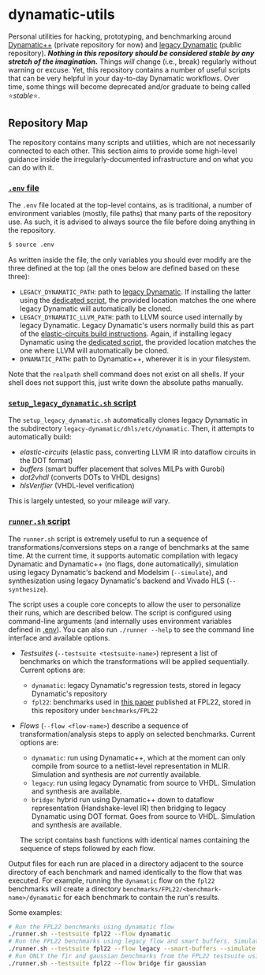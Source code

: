 # dynamatic-utils

Personal utilities for hacking, prototyping, and benchmarking around [Dynamatic++](https://github.com/EPFL-LAP/dynamatic) (private repository for now) and [legacy Dynamatic](https://github.com/lana555/dynamatic) (public repository).  ***Nothing in this repository should be considered stable by any stretch of the imagination.*** Things *will* change (i.e., break) regularly without warning or excuse. Yet, this repository contains a number of useful scripts that can be very helpful in your day-to-day Dynamatic workflows. Over time, some things will become deprecated and/or graduate to being called ⭐*stable*⭐.

## Repository Map

The repository contains many scripts and utilities, which are not necessarily connected to each other. This section aims to provide some high-level guidance inside the irregularly-documented infrastructure and on what you can do with it.


### [`.env` file](.env)

The `.env` file located at the top-level contains, as is traditional, a number of environment variables (mostly, file paths) that many parts of the repository use. As such, it is advised to always source the file before doing anything in the repository.

```sh
$ source .env
```

As written inside the file, the only variables you should ever modify are the three defined at the top (all the ones below are defined based on these three):

- `LEGACY_DYNAMATIC_PATH`: path to [legacy Dynamatic](https://github.com/lana555/dynamatic). If installing the latter using the [dedicated script](setup_legacy_dynamatic.sh), the provided location matches the one where legacy Dynamatic will automatically be cloned.
- `LEGACY_DYNAMATIC_LLVM_PATH`: path to LLVM source used internally by legacy Dynamatic. Legacy Dynamatic's users normally build this as part of the [elastic-circuits build instructions](https://github.com/lana555/dynamatic/tree/master/elastic-circuits). Again, if installing legacy Dynamatic using the [dedicated script](setup_legacy_dynamatic.sh), the provided location matches the one where LLVM will automatically be cloned.
- `DYNAMATIC_PATH`: path to Dynamatic++, wherever it is in your filesystem.

Note that the `realpath` shell command does not exist on all shells. If your shell does not support this, just write down the absolute paths manually. 


### [`setup_legacy_dynamatic.sh` script](setup_legacy_dynamatic.sh)

The `setup_legacy_dynamatic.sh` automatically clones legacy Dynamatic in the subdirectory `legacy-dynamatic/dhls/etc/dynamatic`. Then, it attempts to automatically build:
- *elastic-circuits* (elastic pass, converting LLVM IR into dataflow circuits in the DOT format)
- *buffers* (smart buffer placement that solves MILPs with Gurobi)
- *dot2vhdl* (converts DOTs to VHDL designs)
- *hlsVerifier* (VHDL-level verification)

This is largely untested, so your mileage *will* vary.

### [`runner.sh` script](runner.sh)

The `runner.sh` script is extremely useful to run a sequence of transformations/conversions steps on a range of benchmarks at the same time. At the current time, it supports automatic compilation with legacy Dynamatic and Dynamatic++ (no flags, done automatically), simulation using legacy Dynamatic's backend and Modelsim (`--simulate`), and synthesization using legacy Dynamatic's backend and Vivado HLS (`--synthesize`).

The script uses a couple core concepts to allow the user to personalize their runs, which are described below. The script is configured using command-line arguments (and internally uses environment variables defined in [.env](.env)). You can also run `./runner --help` to see the command line interface and available options.

- *Testsuites* (`--testsuite <testsuite-name>`) represent a list of benchmarks on which the transformations will be applied sequentially. Current options are:
    - `dynamatic`: legacy Dynamatic's regression tests, stored in legacy Dynamatic's repository
    - `fpl22`: benchmarks used in [this paper](https://ieeexplore.ieee.org/abstract/document/10035134) published at FPL22, stored in this repository under `benchmarks/FPL22`
- *Flows* (`--flow <flow-name>`) describe a sequence of transformation/analysis steps to apply on selected benchmarks. Current options are:
    - `dynamatic`: run using Dynamatic++, which at the moment can only compile from source to a netlist-level representation in MLIR. Simulation and synthesis are *not* currently available.
    - `legacy`: run using legacy Dynamatic from source to VHDL. Simulation and synthesis are available.
    - `bridge`: hybrid run using Dynamatic++ down to dataflow representation (Handshake-level IR) then bridging to legacy Dynamatic using DOT format. Goes from source to VHDL. Simulation and synthesis are available.

    The script contains bash functions with identical names containing the sequence of steps followed by each flow.

Output files for each run are placed in a directory adjacent to the source directory of each benchmark and named identically to the flow that was executed. For example, running the `dynamatic` flow on the `fpl22` benchmarks will create a directory `benchmarks/FPL22/<benchmark-name>/dynamatic` for each benchmark to contain the run's results. 

Some examples:
```sh
# Run the FPL22 benchmarks using dynamatic flow
./runner.sh --testsuite fpl22 --flow dynamatic
# Run the FPL22 benchmarks using legacy flow and smart buffers. Simulate and synthesize each design. 
./runner.sh --testsuite fpl22 --flow legacy --smart-buffers --simulate --synthesize
# Run ONLY the fir and gaussian benchmarks from the FPL22 testsuite using the bridge flow
./runner.sh --testsuite fpl22 --flow bridge fir gaussian
```
